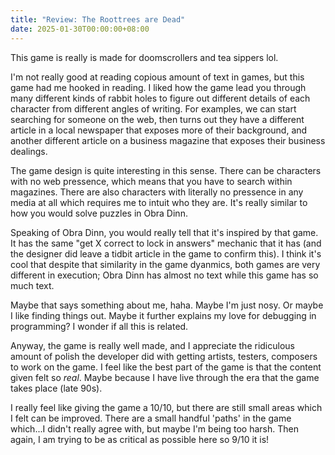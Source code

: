 ```yaml
---
title: "Review: The Roottrees are Dead"
date: 2025-01-30T00:00:00+08:00
---
```


This game is really is made for doomscrollers and tea sippers lol. 

I'm not really good at reading copious amount of text in games, but this game had me hooked in reading. I liked how the game lead you through many different kinds of rabbit holes to figure out different details of each character from different angles of writing. For examples, we can start searching for someone on the web, then turns out they have a different article in a local newspaper that exposes more of their background, and another different article on a business magazine that exposes their business dealings. 

The game design is quite interesting in this sense. There can be characters with no web pressence, which means that you have to search within magazines. There are also characters with literally no pressence in any media at all which requires me to intuit who they are. It's really similar to how you would solve puzzles in Obra Dinn.

Speaking of Obra Dinn, you would really tell that it's inspired by that game. It has the same "get X correct to lock in answers" mechanic that it has (and the designer did leave a tidbit article in the game to confirm this). I think it's cool that despite that similarity in the game dyanmics, both games are very different in execution; Obra Dinn has almost no text while this game has so much text. 

Maybe that says something about me, haha. Maybe I'm just nosy. Or maybe I like finding things out. Maybe it further explains my love for debugging in programming? I wonder if all this is related.

Anyway, the game is really well made, and I appreciate the ridiculous amount of polish the developer did with getting artists, testers, composers to work on the game. I feel like the best part of the game is that the content given felt so *real*. Maybe because I have live through the era that the game takes place (late 90s). 

I really feel like giving the game a 10/10, but there are still small areas which I felt can be improved. There are a small handful 'paths' in the game which...I didn't really agree with, but maybe I'm being too harsh. Then again, I am trying to be as critical as possible here so 9/10 it is!

